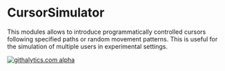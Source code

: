 CursorSimulator
===========================================================
This modules allows to introduce programmatically controlled cursors following specified paths or random movement patterns. This is useful for the simulation of multiple users in experimental settings.


[![githalytics.com alpha](https://cruel-carlota.pagodabox.com/21fc96ecdd5b75775df8dfeea272aa3a "githalytics.com")](http://githalytics.com/olinux/twice)
